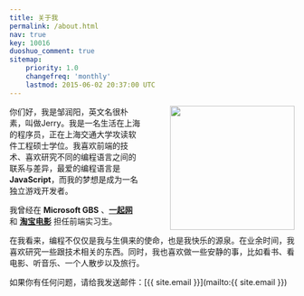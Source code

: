 ```yaml
---
title: 关于我
permalink: /about.html
nav: true
key: 10016
duoshuo_comment: true
sitemap:
    priority: 1.0
    changefreq: 'monthly'
    lastmod: 2015-06-02 20:37:00 UTC
---
```


<img src="{{ site.static_url }}/monkey.jpg" width="220" height="220" style="padding-left:50px; float:right;">

你们好，我是邹润阳，英文名很朴素，叫做Jerry。我是一名生活在上海的程序员，正在上海交通大学攻读软件工程硕士学位。我喜欢前端的技术、喜欢研究不同的编程语言之间的联系与差异，最爱的编程语言是 **JavaScript**，而我的梦想是成为一名独立游戏开发者。

我曾经在 **Microsoft GBS** 、**[一起网](http://www.yiqixxx.com)** 和 **[淘宝电影](http://dianying.taobao.com)** 担任前端实习生。

在我看来，编程不仅仅是我与生俱来的使命，也是我快乐的源泉。在业余时间，我喜欢研究一些跟技术相关的东西。同时，我也喜欢做一些安静的事，比如看书、看电影、听音乐、一个人散步以及旅行。

如果你有任何问题，请给我发送邮件：[{{ site.email }}](mailto:{{ site.email }})

